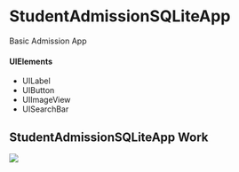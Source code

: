 # StudentAdmissionSQLiteApp
 Basic Admission App





#### UIElements
 
 - UILabel
 - UIButton
 - UIImageView
 - UISearchBar
 
 ## StudentAdmissionSQLiteApp Work


 ![](StudentAdmissionSQLiteAppp/blob/main/StudentAdmissionSQLiteApp/output/sqlite.gif)
 


 

